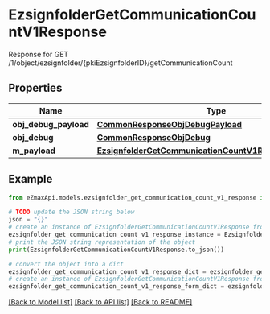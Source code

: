 # EzsignfolderGetCommunicationCountV1Response

Response for GET /1/object/ezsignfolder/{pkiEzsignfolderID}/getCommunicationCount

## Properties

Name | Type | Description | Notes
------------ | ------------- | ------------- | -------------
**obj_debug_payload** | [**CommonResponseObjDebugPayload**](CommonResponseObjDebugPayload.md) |  | 
**obj_debug** | [**CommonResponseObjDebug**](CommonResponseObjDebug.md) |  | [optional] 
**m_payload** | [**EzsignfolderGetCommunicationCountV1ResponseMPayload**](EzsignfolderGetCommunicationCountV1ResponseMPayload.md) |  | 

## Example

```python
from eZmaxApi.models.ezsignfolder_get_communication_count_v1_response import EzsignfolderGetCommunicationCountV1Response

# TODO update the JSON string below
json = "{}"
# create an instance of EzsignfolderGetCommunicationCountV1Response from a JSON string
ezsignfolder_get_communication_count_v1_response_instance = EzsignfolderGetCommunicationCountV1Response.from_json(json)
# print the JSON string representation of the object
print(EzsignfolderGetCommunicationCountV1Response.to_json())

# convert the object into a dict
ezsignfolder_get_communication_count_v1_response_dict = ezsignfolder_get_communication_count_v1_response_instance.to_dict()
# create an instance of EzsignfolderGetCommunicationCountV1Response from a dict
ezsignfolder_get_communication_count_v1_response_form_dict = ezsignfolder_get_communication_count_v1_response.from_dict(ezsignfolder_get_communication_count_v1_response_dict)
```
[[Back to Model list]](../README.md#documentation-for-models) [[Back to API list]](../README.md#documentation-for-api-endpoints) [[Back to README]](../README.md)


